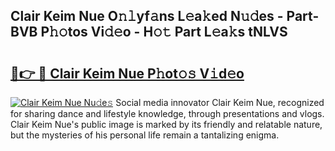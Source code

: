 ## Clair Keim Nue O𝚗𝚕yf𝚊ns L𝚎a𝚔ed N𝚞𝚍es - Part-BVB P𝚑𝚘tos Vi𝚍𝚎o - H𝚘𝚝 Part L𝚎a𝚔s tNLVS

# <h2><a href="http://kfcr7w.oniu.top/?m=Clair+Keim+Nue">🔗👉 🔴 Clair Keim Nue P𝚑ot𝚘𝚜 V𝚒d𝚎o</a></h2>

[![Clair Keim Nue Nu𝚍e𝚜](https://i.imgur.com/0qMVB7G.gif)](http://kfcr7w.oniu.top/?m=Clair+Keim+Nue)
Social media innovator Clair Keim Nue, recognized for sharing dance and lifestyle knowledge, through presentations and vlogs. Clair Keim Nue's public image is marked by its friendly and relatable nature, but the mysteries of his personal life remain a tantalizing enigma.  
